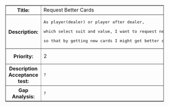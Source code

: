 <table border='1'>
<tr>
<blockquote><th>Title:</th>
<td>Request Better Cards</td>
</tr>
<tr>
<th>Description:</th>
<td><pre>As player(dealer) or player after dealer,<br>
which select suit and value, I want to request new cards if the ones I have are bad,<br>
so that by getting new cards I might get better ones raising our teams winning chances.</pre></td>
</tr>
<tr>
<th>Priority:</th>
<td>2</td>
</blockquote><blockquote><th>Est. time:</th>
<blockquote><td>3</td>
<th>Acutal time:</th>
<td>-</td>
</tr>
<tr>
<th>Description Acceptance test:</th>
<td><pre>?</pre></td>
</tr>
<tr>
<th>Gap Analysis:</th>
<td><pre>?</pre></td>
</tr>
</table>